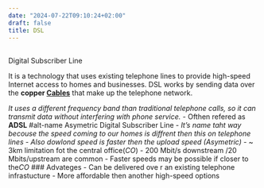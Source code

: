 ```yaml
---
date: "2024-07-22T09:10:24+02:00"
draft: false
title: DSL
---
```


## 

Digital Subscriber Line

It is a technology that uses existing telephone lines to provide
high-speed Internet access to homes and businesses. DSL works by sending
data over the **copper [Cables](/Network/Phisicall/Cables)**
that make up the telephone network.

*It uses a different frequency band than traditional telephone calls, so
it can transmit data without interfering with phone service.* - Ofthen
refered as **ADSL** #alt-name Asymetric Digital Subscriber Line - *It’s
name taht way becouse the speed coming to our homes is diffrent then
this on telephone lines* - *Also dowlond speed is faster then the upload
speed (Asymetric)* - \~ 3km limitation fot the central office(*CO*) -
200 Mbit/s downstream /20 Mbits/upstream are common - Faster speeds may
be possible if closer to the*CO* ### Advateges - Can be delivered ove r
an existing telephone infrastucture - More affordable then another
high-speed options

